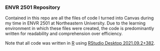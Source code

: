 ### ENVR 2501 Repository
Contained in this repo are all the files of code I turned into Canvas during my time in ENVR 2501 at Northeastern University. Due to the learning environment in which these files were created, the code is predominantly written for readability and comprehension over efficiency.

Note that all code was written in [R](https://www.r-project.org/) using [RStudio Desktop 2021.09.2+382](https://www.rstudio.com/products/rstudio/download/#download).
